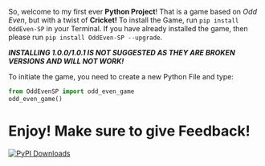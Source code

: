 So, welcome to my first ever **Python Project**! That is a game based on *Odd Even*, but with a twist of **Cricket!**
To install the Game, run `pip install OddEven-SP` in your Terminal. If you have already installed the game, then please run `pip install OddEven-SP --upgrade`. 

***INSTALLING 1.0.0/1.0.1 IS NOT SUGGESTED AS THEY ARE BROKEN VERSIONS AND WILL NOT WORK!***

To initiate the game, you need to create a new Python File and type:
```py
from OddEvenSP import odd_even_game
odd_even_game()
```
# Enjoy! Make sure to give Feedback!

[![PyPI Downloads](https://static.pepy.tech/badge/oddeven-sp)](https://pepy.tech/projects/oddeven-sp)
